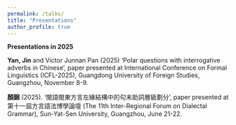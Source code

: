 ```yaml
---
permalink: /talks/
title: "Presentations"
author_profile: true
---
```




**Presentations in 2025** 

**Yan, Jin** and Victor Junnan Pan (2025) ‘Polar questions with interrogative adverbs in Chinese’, paper presented at International Conference on Formal Linguistics (ICFL-2025), Guangdong University of Foreign Studies, Guangzhou, November 8-9.

**顏錦** (2025). ‘閩語閩東方言左緣結構中的句末助詞層級劃分’, paper presented at 第十一屆方言語法博學論壇 (The 11th Inter-Regional Forum on Dialectal Grammar), Sun-Yat-Sen University, Guangzhou, June 21-22.

